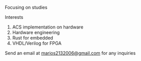 Focusing on studies

Interests
1. ACS implementation on hardware 
2. Hardware engineering
3. Rust for embedded
4. VHDL/Verilog for FPGA


Send an email at marios2132006@gmail.com for any inquiries

<!---
DarkMagic06/DarkMagic06 is a ✨ special ✨ repository because its `README.md` (this file) appears on your GitHub profile.
You can click the Preview link to take a look at your changes.
--->
